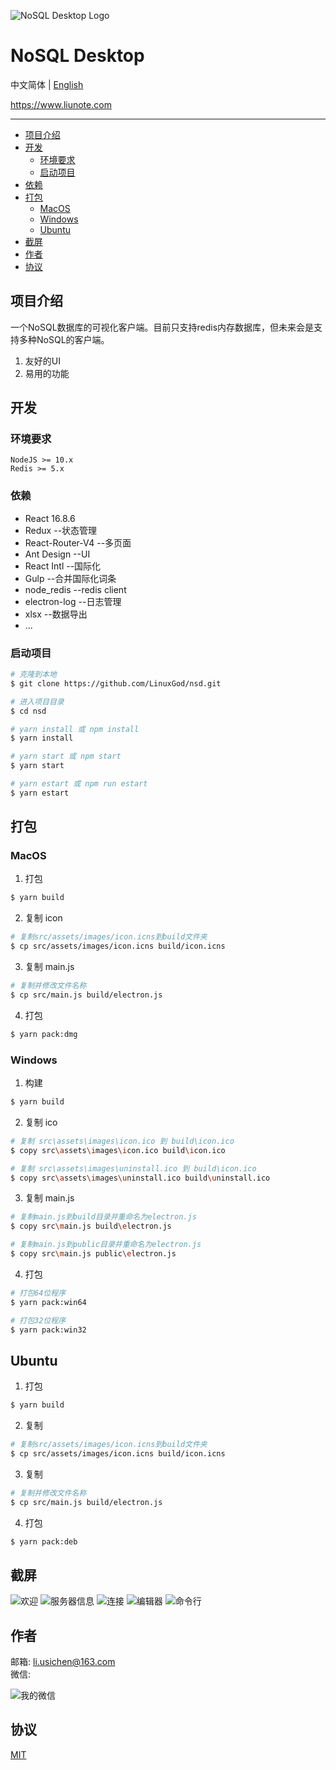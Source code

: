 ![NoSQL Desktop Logo](https://gitee.com/linuxGod/Images/raw/master/nsd/Screenshots/NoSQLDesktopLogo.png)

# NoSQL Desktop
中文简体 | [English](./README.en.md)

<a href="https://www.liunote.com" target="_blank">https://www.liunote.com</a>

***

- [项目介绍](#项目介绍)
- [开发](#开发)
    - [环境要求](#环境要求)
    - [启动项目](#启动项目)
- [依赖](#依赖)
- [打包](#打包)
    - [MacOS](#macos)
    - [Windows](#windows)
    - [Ubuntu](#ubuntu)
- [截屏](#截屏)
- [作者](#作者)
- [协议](#协议)

## 项目介绍
一个NoSQL数据库的可视化客户端。目前只支持redis内存数据库，但未来会是支持多种NoSQL的客户端。
1. 友好的UI
2. 易用的功能

## 开发
### 环境要求
```
NodeJS >= 10.x
Redis >= 5.x
```

### 依赖
* React 16.8.6
* Redux           --状态管理
* React-Router-V4 --多页面
* Ant Design      --UI
* React Intl      --国际化
* Gulp            --合并国际化词条
* node_redis      --redis client
* electron-log    --日志管理
* xlsx            --数据导出
* ...

### 启动项目
```sh
# 克隆到本地
$ git clone https://github.com/LinuxGod/nsd.git

# 进入项目目录
$ cd nsd

# yarn install 或 npm install
$ yarn install

# yarn start 或 npm start
$ yarn start

# yarn estart 或 npm run estart
$ yarn estart
```

## 打包
### MacOS
1.  打包
```sh
$ yarn build
```

2. 复制 icon
```sh
# 复制src/assets/images/icon.icns到build文件夹
$ cp src/assets/images/icon.icns build/icon.icns
```

3. 复制 main.js
```sh
# 复制并修改文件名称
$ cp src/main.js build/electron.js
```

4. 打包
```sh
$ yarn pack:dmg
```

### Windows
1.  构建
```sh
$ yarn build
```

2. 复制 ico
```sh
# 复制 src\assets\images\icon.ico 到 build\icon.ico
$ copy src\assets\images\icon.ico build\icon.ico

# 复制 src\assets\images\uninstall.ico 到 build\icon.ico
$ copy src\assets\images\uninstall.ico build\uninstall.ico
```

3. 复制 main.js
```sh
# 复制main.js到build目录并重命名为electron.js
$ copy src\main.js build\electron.js

# 复制main.js到public目录并重命名为electron.js
$ copy src\main.js public\electron.js
```

4. 打包
```sh
# 打包64位程序
$ yarn pack:win64

# 打包32位程序
$ yarn pack:win32
```

## Ubuntu
1.  打包
```sh
$ yarn build
```

2. 复制
```sh
# 复制src/assets/images/icon.icns到build文件夹
$ cp src/assets/images/icon.icns build/icon.icns
```

3. 复制
```sh
# 复制并修改文件名称
$ cp src/main.js build/electron.js
```

4. 打包
```sh
$ yarn pack:deb
```

## 截屏
![欢迎](https://gitee.com/linuxGod/Images/raw/master/nsd/Screenshots/welcome.png)
![服务器信息](https://gitee.com/linuxGod/Images/raw/master/nsd/Screenshots/info.png)
![连接](https://gitee.com/linuxGod/Images/raw/master/nsd/Screenshots/connection.png)
![编辑器](https://gitee.com/linuxGod/Images/raw/master/nsd/Screenshots/editor.png)
![命令行](https://gitee.com/linuxGod/Images/raw/master/nsd/Screenshots/terminal.png)

## 作者
邮箱: <li.usichen@163.com>  
微信:  

![我的微信](https://gitee.com/linuxGod/Images/raw/master/nsd/wechat.png)

## 协议
[MIT](./LICENSE)